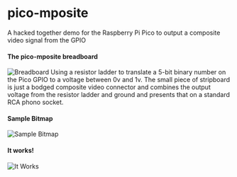 # pico-mposite
A hacked together demo for the Raspberry Pi Pico to output a composite video signal from the GPIO

#### The pico-mposite breadboard
![Breadboard](https://github.com/breakintoprogram/pico-mposite/blob/main/images/breadboard.jpeg)
Using a resistor ladder to translate a 5-bit binary number on the Pico GPIO to a voltage between 0v and 1v. The small piece of stripboard is just a bodged composite video connector and combines the output voltage from the resistor ladder and ground and presents that on a standard RCA phono socket.

#### Sample Bitmap
![Sample Bitmap](https://github.com/breakintoprogram/pico-mposite/blob/main/images/bitmap.png)

#### It works!
![It Works](https://github.com/breakintoprogram/pico-mposite/blob/main/images/video_output.jpeg)
